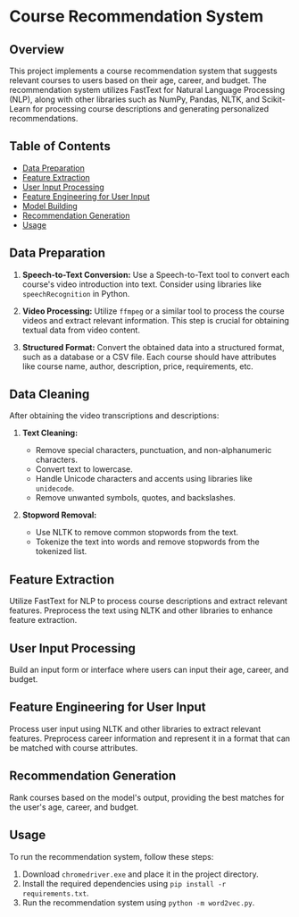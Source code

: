 # Course Recommendation System

## Overview

This project implements a course recommendation system that suggests relevant courses to users based on their age, career, and budget. The recommendation system utilizes FastText for Natural Language Processing (NLP), along with other libraries such as NumPy, Pandas, NLTK, and Scikit-Learn for processing course descriptions and generating personalized recommendations.

## Table of Contents

- [Data Preparation](#data-preparation)
- [Feature Extraction](#feature-extraction)
- [User Input Processing](#user-input-processing)
- [Feature Engineering for User Input](#feature-engineering-for-user-input)
- [Model Building](#model-building)
- [Recommendation Generation](#recommendation-generation)
- [Usage](#usage)



## Data Preparation

1. **Speech-to-Text Conversion:**
   Use a Speech-to-Text tool to convert each course's video introduction into text. Consider using libraries like `speechRecognition` in Python.

2. **Video Processing:**
   Utilize `ffmpeg` or a similar tool to process the course videos and extract relevant information. This step is crucial for obtaining textual data from video content.

3. **Structured Format:**
   Convert the obtained data into a structured format, such as a database or a CSV file. Each course should have attributes like course name, author, description, price, requirements, etc.

## Data Cleaning

After obtaining the video transcriptions and descriptions:

1. **Text Cleaning:**
   - Remove special characters, punctuation, and non-alphanumeric characters.
   - Convert text to lowercase.
   - Handle Unicode characters and accents using libraries like `unidecode`.
   - Remove unwanted symbols, quotes, and backslashes.

2. **Stopword Removal:**
   - Use NLTK to remove common stopwords from the text.
   - Tokenize the text into words and remove stopwords from the tokenized list.

## Feature Extraction

Utilize FastText for NLP to process course descriptions and extract relevant features. Preprocess the text using NLTK and other libraries to enhance feature extraction.

## User Input Processing

Build an input form or interface where users can input their age, career, and budget.

## Feature Engineering for User Input

Process user input using NLTK and other libraries to extract relevant features. Preprocess career information and represent it in a format that can be matched with course attributes.


## Recommendation Generation

Rank courses based on the model's output, providing the best matches for the user's age, career, and budget.


## Usage

To run the recommendation system, follow these steps:

1. Download `chromedriver.exe` and place it in the project directory.
2. Install the required dependencies using `pip install -r requirements.txt`.
3. Run the recommendation system using `python -m word2vec.py`.

